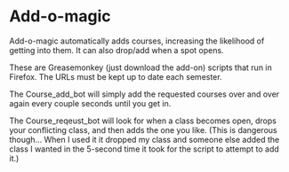Add-o-magic
===========

Add-o-magic automatically adds courses, increasing the likelihood of getting into them. It can also drop/add when a spot opens.

These are Greasemonkey (just download the add-on) scripts that run in Firefox. The URLs must be kept up to date each semester.

The Course_add_bot will simply add the requested courses over and over again every couple seconds until you get in.

The Course_reqeust_bot will look for when a class becomes open, drops your conflicting class, and then adds the one you like. (This is dangerous though… When I used it it dropped my class and someone else added the class I wanted in the 5-second time it took for the script to attempt to add it.)